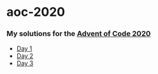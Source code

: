 # aoc-2020
### My solutions for the [Advent of Code 2020](https://adventofcode.com/2020/)

- [Day 1](https://github.com/dylanbuchi/aoc-2020/blob/main/day1/day1.py)
- [Day 2](https://github.com/dylanbuchi/aoc-2020/blob/main/day2/day2.py)
- [Day 3](https://github.com/dylanbuchi/aoc-2020/blob/main/day3/day3.py)
